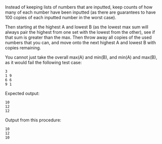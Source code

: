Instead of keeping lists of numbers that are inputted, keep counts of how many of each number have been inputted (as there are guarantees to have 100 copies of each inputted number in the worst case).

Then starting at the highest A and lowest B (as the lowest max sum will always pair the highest from one set with the lowest from the other), see if that sum is greater than the max. Then throw away all copies of the used numbers that you can, and move onto the next highest A and lowest B with copies remaining.

You cannot just take the overall max(A) and min(B), and min(A) and max(B), as it would fail the following test case:

```
3
1 9
6 6
9 1
```

Expected output:

```
10
12
12
```

Output from this procedure:

```
10
12
10
```
